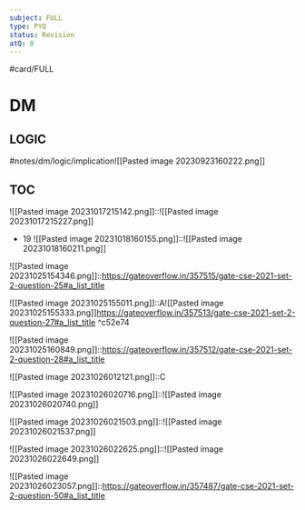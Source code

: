 ```yaml
---
subject: FULL
type: PYQ
status: Revision
atQ: 0
---
```

#card/FULL 
# DM
## LOGIC
#notes/dm/logic/implication![[Pasted image 20230923160222.png]] 
## TOC 
![[Pasted image 20231017215142.png]]::![[Pasted image 20231017215227.png]] <!--SR:!2024-01-30,59,310-->
- 19 ![[Pasted image 20231018160155.png]]::![[Pasted image 20231018160211.png]] <!--SR:!2023-11-16,15,290-->

![[Pasted image 20231025154346.png]]::https://gateoverflow.in/357515/gate-cse-2021-set-2-question-25#a_list_title

![[Pasted image 20231025155011.png]]::A![[Pasted image 20231025155333.png]]https://gateoverflow.in/357513/gate-cse-2021-set-2-question-27#a_list_title ^c52e74

![[Pasted image 20231025160849.png]]::https://gateoverflow.in/357512/gate-cse-2021-set-2-question-28#a_list_title <!--SR:!2023-11-05,4,282-->

![[Pasted image 20231026012121.png]]::C <!--SR:!2023-11-27,16,294-->

![[Pasted image 20231026020716.png]]::![[Pasted image 20231026020740.png]] <!--SR:!2023-11-26,15,294-->


![[Pasted image 20231026021503.png]]::![[Pasted image 20231026021537.png]] <!--SR:!2023-11-27,16,294-->


![[Pasted image 20231026022625.png]]::![[Pasted image 20231026022649.png]]


![[Pasted image 20231026023057.png]]::https://gateoverflow.in/357487/gate-cse-2021-set-2-question-50#a_list_title <!--SR:!2023-12-29,2,254-->
